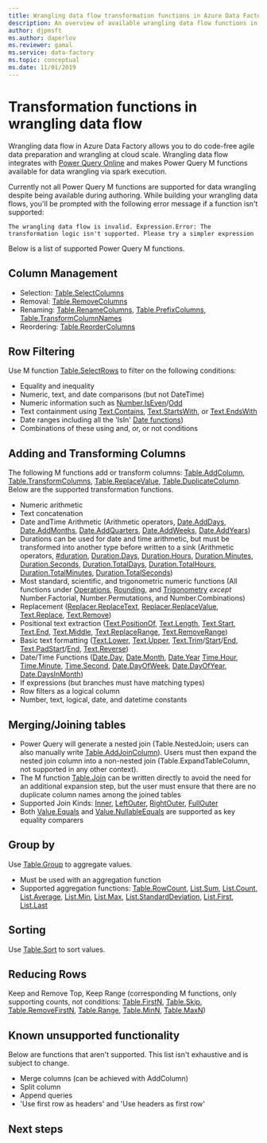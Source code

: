 ```yaml
---
title: Wrangling data flow transformation functions in Azure Data Factory | Microsoft Docs
description: An overview of available wrangling data flow functions in Azure Data Factory
author: djpmsft
ms.author: daperlov
ms.reviewer: gamal
ms.service: data-factory
ms.topic: conceptual
ms.date: 11/01/2019
---
```


# Transformation functions in wrangling data flow

Wrangling data flow in Azure Data Factory allows you to do code-free agile data preparation and wrangling at cloud scale. Wrangling data flow integrates with [Power Query Online](https://docs.microsoft.com/powerquery-m/power-query-m-reference) and makes Power Query M functions available for data wrangling via spark execution. 

Currently not all Power Query M functions are supported for data wrangling despite being available during authoring. While building your wrangling data flows, you'll be prompted with the following error message if a function isn't supported:

`The wrangling data flow is invalid. Expression.Error: The transformation logic isn't supported. Please try a simpler expression`

Below is a list of supported Power Query M functions.

## Column Management

* Selection: [Table.SelectColumns](https://docs.microsoft.com/powerquery-m/table-selectcolumns)
* Removal: [Table.RemoveColumns](https://docs.microsoft.com/powerquery-m/table-removecolumns)
* Renaming: [Table.RenameColumns](https://docs.microsoft.com/powerquery-m/table-renamecolumns), [Table.PrefixColumns](https://docs.microsoft.com/powerquery-m/table-prefixcolumns), [Table.TransformColumnNames](https://docs.microsoft.com/powerquery-m/table-transformcolumnnames)
* Reordering: [Table.ReorderColumns](https://docs.microsoft.com/powerquery-m/table-reordercolumns)

## Row Filtering

Use  M function [Table.SelectRows](https://docs.microsoft.com/powerquery-m/table-selectrows) to filter on the following conditions:

* Equality and inequality
* Numeric, text, and date comparisons (but not DateTime)
* Numeric information such as [Number.IsEven](https://docs.microsoft.com/powerquery-m/number-iseven)/[Odd](https://docs.microsoft.com/powerquery-m/number-iseven)
* Text containment using [Text.Contains](https://docs.microsoft.com/powerquery-m/text-contains), [Text.StartsWith](https://docs.microsoft.com/powerquery-m/text-startswith), or [Text.EndsWith](https://docs.microsoft.com/powerquery-m/text-endswith)
* Date ranges including all the 'IsIn' [Date functions](https://docs.microsoft.com/powerquery-m/date-functions)) 
* Combinations of these using and, or, or not conditions

## Adding and Transforming Columns

The following M functions add or transform columns: [Table.AddColumn](https://docs.microsoft.com/powerquery-m/table-addcolumn), [Table.TransformColumns](https://docs.microsoft.com/powerquery-m/table-transformcolumns), [Table.ReplaceValue](https://docs.microsoft.com/powerquery-m/table-replacevalue), [Table.DuplicateColumn](https://docs.microsoft.com/powerquery-m/table-duplicatecolumn). Below are the supported transformation functions.

* Numeric arithmetic
* Text concatenation
* Date andTime Arithmetic (Arithmetic operators, [Date.AddDays](https://docs.microsoft.com/powerquery-m/date-adddays), [Date.AddMonths](https://docs.microsoft.com/powerquery-m/date-addmonths), [Date.AddQuarters](https://docs.microsoft.com/powerquery-m/date-addquarters), [Date.AddWeeks](https://docs.microsoft.com/powerquery-m/date-addweeks), [Date.AddYears](https://docs.microsoft.com/powerquery-m/date-addyears))
* Durations can be used for date and time arithmetic, but must be transformed into another type before written to a sink (Arithmetic operators, [#duration](https://docs.microsoft.com/powerquery-m/sharpduration), [Duration.Days](https://docs.microsoft.com/powerquery-m/duration-days), [Duration.Hours](https://docs.microsoft.com/powerquery-m/duration-hours), [Duration.Minutes](https://docs.microsoft.com/powerquery-m/duration-minutes), [Duration.Seconds](https://docs.microsoft.com/powerquery-m/duration-seconds), [Duration.TotalDays](https://docs.microsoft.com/powerquery-m/duration-totaldays), [Duration.TotalHours](https://docs.microsoft.com/powerquery-m/duration-totalhours), [Duration.TotalMinutes](https://docs.microsoft.com/powerquery-m/duration-totalminutes), [Duration.TotalSeconds](https://docs.microsoft.com/powerquery-m/duration-totalseconds))    
* Most standard, scientific, and trigonometric numeric functions (All functions under [Operations](https://docs.microsoft.com/powerquery-m/number-functions#operations), [Rounding](https://docs.microsoft.com/powerquery-m/number-functions#rounding), and [Trigonometry](https://docs.microsoft.com/powerquery-m/number-functions#trigonometry) *except* Number.Factorial, Number.Permutations, and Number.Combinations)
* Replacement ([Replacer.ReplaceText](https://docs.microsoft.com/powerquery-m/replacer-replacetext), [Replacer.ReplaceValue](https://docs.microsoft.com/powerquery-m/replacer-replacevalue), [Text.Replace](https://docs.microsoft.com/powerquery-m/text-replace), [Text.Remove](https://docs.microsoft.com/powerquery-m/text-remove))
* Positional text extraction ([Text.PositionOf](https://docs.microsoft.com/powerquery-m/text-positionof), [Text.Length](https://docs.microsoft.com/powerquery-m/text-length), [Text.Start](https://docs.microsoft.com/powerquery-m/text-start), [Text.End](https://docs.microsoft.com/powerquery-m/text-end), [Text.Middle](https://docs.microsoft.com/powerquery-m/text-middle), [Text.ReplaceRange](https://docs.microsoft.com/powerquery-m/text-replacerange), [Text.RemoveRange](https://docs.microsoft.com/powerquery-m/text-removerange))
* Basic text formatting ([Text.Lower](https://docs.microsoft.com/powerquery-m/text-lower), [Text.Upper](https://docs.microsoft.com/powerquery-m/text-upper),
 [Text.Trim](https://docs.microsoft.com/powerquery-m/text-trim)/[Start](https://docs.microsoft.com/powerquery-m/text-trimstart)/[End](https://docs.microsoft.com/powerquery-m/text-trimend), [Text.PadStart](https://docs.microsoft.com/powerquery-m/text-padstart)/[End](https://docs.microsoft.com/powerquery-m/text-padend), [Text.Reverse](https://docs.microsoft.com/powerquery-m/text-reverse))
* Date/Time Functions ([Date.Day](https://docs.microsoft.com/powerquery-m/date-day), [Date.Month](https://docs.microsoft.com/powerquery-m/date-month), [Date.Year](https://docs.microsoft.com/powerquery-m/date-year) [Time.Hour](https://docs.microsoft.com/powerquery-m/time-hour), [Time.Minute](https://docs.microsoft.com/powerquery-m/time-minute), [Time.Second](https://docs.microsoft.com/powerquery-m/time-second), [Date.DayOfWeek](https://docs.microsoft.com/powerquery-m/date-dayofweek), [Date.DayOfYear](https://docs.microsoft.com/powerquery-m/date-dayofyear), [Date.DaysInMonth](https://docs.microsoft.com/powerquery-m/date-daysinmonth))
* If expressions (but branches must have matching types)
* Row filters as a logical column
* Number, text, logical, date, and datetime constants

Merging/Joining tables
----------------------
* Power Query will generate a nested join (Table.NestedJoin; users can also
    manually write
    [Table.AddJoinColumn](https://docs.microsoft.com/powerquery-m/table-addjoincolumn)).
    Users must then expand the nested join column into a non-nested join
    (Table.ExpandTableColumn, not supported in any other context).
* The M function
    [Table.Join](https://docs.microsoft.com/powerquery-m/table-join) can
    be written directly to avoid the need for an additional expansion
    step, but the user must ensure that there are no duplicate column names
    among the joined tables
* Supported Join Kinds:
    [Inner](https://docs.microsoft.com/powerquery-m/joinkind-inner),
    [LeftOuter](https://docs.microsoft.com/powerquery-m/joinkind-leftouter),
    [RightOuter](https://docs.microsoft.com/powerquery-m/joinkind-rightouter),
    [FullOuter](https://docs.microsoft.com/powerquery-m/joinkind-fullouter)
* Both
    [Value.Equals](https://docs.microsoft.com/powerquery-m/value-equals)
    and
    [Value.NullableEquals](https://docs.microsoft.com/powerquery-m/value-nullableequals)
    are supported as key equality comparers

## Group by

Use [Table.Group](https://docs.microsoft.com/powerquery-m/table-group) to aggregate values.
* Must be used with an aggregation function
* Supported aggregation functions:
    [Table.RowCount](https://docs.microsoft.com/powerquery-m/table-rowcount),
    [List.Sum](https://docs.microsoft.com/powerquery-m/list-sum),
    [List.Count](https://docs.microsoft.com/powerquery-m/list-count),
    [List.Average](https://docs.microsoft.com/powerquery-m/list-average),
    [List.Min](https://docs.microsoft.com/powerquery-m/list-min),
    [List.Max](https://docs.microsoft.com/powerquery-m/list-max),
    [List.StandardDeviation](https://docs.microsoft.com/powerquery-m/list-standarddeviation),
    [List.First](https://docs.microsoft.com/powerquery-m/list-first),
    [List.Last](https://docs.microsoft.com/powerquery-m/list-last)

## Sorting

Use [Table.Sort](https://docs.microsoft.com/powerquery-m/table-sort) to sort values.

## Reducing Rows

Keep and Remove Top, Keep Range (corresponding M functions,
    only supporting counts, not conditions:
    [Table.FirstN](https://docs.microsoft.com/powerquery-m/table-firstn),
    [Table.Skip](https://docs.microsoft.com/powerquery-m/table-skip),
    [Table.RemoveFirstN](https://docs.microsoft.com/powerquery-m/table-removefirstn),
    [Table.Range](https://docs.microsoft.com/powerquery-m/table-range),
    [Table.MinN](https://docs.microsoft.com/powerquery-m/table-minn),
    [Table.MaxN](https://docs.microsoft.com/powerquery-m/table-maxn))

## Known unsupported functionality

Below are functions that aren't supported. This list isn't exhaustive and is subject to change.
* Merge columns (can be achieved with AddColumn)
* Split column
* Append queries
* 'Use first row as headers' and 'Use headers as first row'

## Next steps
